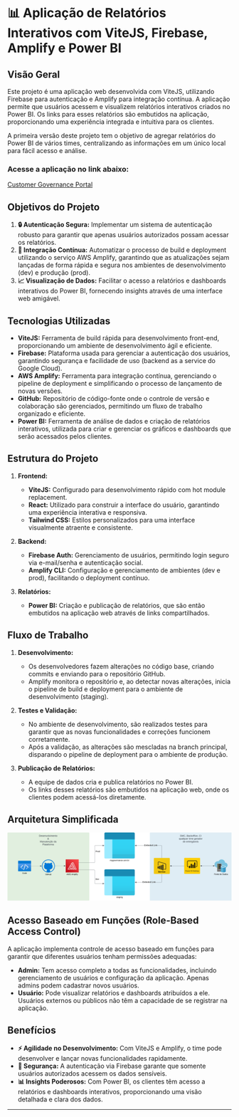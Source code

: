 # 📊 Aplicação de Relatórios Interativos com ViteJS, Firebase, Amplify e Power BI

## Visão Geral

Este projeto é uma aplicação web desenvolvida com ViteJS, utilizando Firebase para autenticação e Amplify para integração contínua. A aplicação permite que usuários acessem e visualizem relatórios interativos criados no Power BI. Os links para esses relatórios são embutidos na aplicação, proporcionando uma experiência integrada e intuitiva para os clientes.

A primeira versão deste projeto tem o objetivo de agregar relatórios do Power BI de vários times, centralizando as informações em um único local para fácil acesso e análise.

### Acesse a aplicação no link abaixo:
[Customer Governance Portal](www.mygovernance.com.br)

## Objetivos do Projeto

1. **🔒 Autenticação Segura:** Implementar um sistema de autenticação robusto para garantir que apenas usuários autorizados possam acessar os relatórios.
2. **🚀 Integração Contínua:** Automatizar o processo de build e deployment utilizando o serviço AWS Amplify, garantindo que as atualizações sejam lançadas de forma rápida e segura nos ambientes de desenvolvimento (dev) e produção (prod).
3. **📈 Visualização de Dados:** Facilitar o acesso a relatórios e dashboards interativos do Power BI, fornecendo insights através de uma interface web amigável.

## Tecnologias Utilizadas

- **ViteJS:** Ferramenta de build rápida para desenvolvimento front-end, proporcionando um ambiente de desenvolvimento ágil e eficiente.
- **Firebase:** Plataforma usada para gerenciar a autenticação dos usuários, garantindo segurança e facilidade de uso (backend as a service do Google Cloud).
- **AWS Amplify:** Ferramenta para integração contínua, gerenciando o pipeline de deployment e simplificando o processo de lançamento de novas versões.
- **GitHub:** Repositório de código-fonte onde o controle de versão e colaboração são gerenciados, permitindo um fluxo de trabalho organizado e eficiente.
- **Power BI:** Ferramenta de análise de dados e criação de relatórios interativos, utilizada para criar e gerenciar os gráficos e dashboards que serão acessados pelos clientes.

## Estrutura do Projeto

1. **Frontend:**
   - **ViteJS:** Configurado para desenvolvimento rápido com hot module replacement.
   - **React:** Utilizado para construir a interface do usuário, garantindo uma experiência interativa e responsiva.
   - **Tailwind CSS:** Estilos personalizados para uma interface visualmente atraente e consistente.

2. **Backend:**
   - **Firebase Auth:** Gerenciamento de usuários, permitindo login seguro via e-mail/senha e autenticação social.
   - **Amplify CLI:** Configuração e gerenciamento de ambientes (dev e prod), facilitando o deployment contínuo.

3. **Relatórios:**
   - **Power BI:** Criação e publicação de relatórios, que são então embutidos na aplicação web através de links compartilhados.

## Fluxo de Trabalho

1. **Desenvolvimento:**
   - Os desenvolvedores fazem alterações no código base, criando commits e enviando para o repositório GitHub.
   - Amplify monitora o repositório e, ao detectar novas alterações, inicia o pipeline de build e deployment para o ambiente de desenvolvimento (staging).

2. **Testes e Validação:**
   - No ambiente de desenvolvimento, são realizados testes para garantir que as novas funcionalidades e correções funcionem corretamente.
   - Após a validação, as alterações são mescladas na branch principal, disparando o pipeline de deployment para o ambiente de produção.

3. **Publicação de Relatórios:**
   - A equipe de dados cria e publica relatórios no Power BI.
   - Os links desses relatórios são embutidos na aplicação web, onde os clientes podem acessá-los diretamente.

## Arquitetura Simplificada

![Desenho da arquitetura do projeto](/public/arch.png)

## Acesso Baseado em Funções (Role-Based Access Control)

A aplicação implementa controle de acesso baseado em funções para garantir que diferentes usuários tenham permissões adequadas:

- **Admin:** Tem acesso completo a todas as funcionalidades, incluindo gerenciamento de usuários e configuração da aplicação. Apenas admins podem cadastrar novos usuários.
- **Usuário:** Pode visualizar relatórios e dashboards atribuídos a ele. Usuários externos ou públicos não têm a capacidade de se registrar na aplicação.

## Benefícios

- **⚡ Agilidade no Desenvolvimento:** Com ViteJS e Amplify, o time pode desenvolver e lançar novas funcionalidades rapidamente.
- **🔐 Segurança:** A autenticação via Firebase garante que somente usuários autorizados acessem os dados sensíveis.
- **📊 Insights Poderosos:** Com Power BI, os clientes têm acesso a relatórios e dashboards interativos, proporcionando uma visão detalhada e clara dos dados.

---
